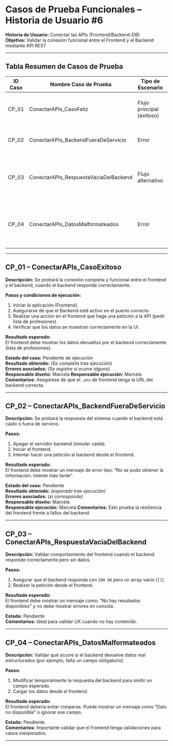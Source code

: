 # Casos de Prueba Funcionales – Historia de Usuario #6
**Historia de Usuario:** Conectar las APIs (Frontend/Backend-DB)  
**Objetivo:** Validar la conexión funcional entre el Frontend y el Backend mediante API REST

---

## Tabla Resumen de Casos de Prueba

| ID Caso | Nombre Caso de Prueba                  | Tipo de Escenario       | Resultado Esperado                           | Estado  |
|---------|-----------------------------------------|--------------------------|-----------------------------------------------|---------|
| CP_01   | ConectarAPIs_CasoFeliz                  | Flujo principal (exitoso)  | Frontend consume y muestra datos del backend  | Pendiente |
| CP_02   | ConectarAPIs_BackendFueraDeServicio     | Error                    | Mensaje de error al no recibir respuesta      | Pendiente |
| CP_03   | ConectarAPIs_RespuestaVaciaDelBackend   | Flujo alternativo        | Frontend maneja sin romperse la respuesta vacía | Pendiente |
| CP_04   | ConectarAPIs_DatosMalformateados        | Error                    | Frontend muestra mensaje de error o ignora campo inválido | Pendiente |

---

## CP_01 – ConectarAPIs_CasoExitoso

**Descripción:** Se probará la conexión completa y funcional entre el frontend y el backend, cuando el backend responde correctamente.

**Pasos y condiciones de ejecución:**
1. Iniciar la aplicación (Frontend).
2. Asegurarse de que el Backend esté activo en el puerto correcto.
3. Realizar una acción en el frontend que haga una petición a la API (pedir lista de profesiones).
4. Verificar que los datos se muestran correctamente en la UI.

**Resultado esperado:**  
El frontend debe mostrar los datos devueltos por el backend correctamente (lista de profesiones).

**Estado del caso:** Pendiente de ejecución  
**Resultado obtenido:** *(Se completa tras ejecución)*  
**Errores asociados:** *(Se registra si ocurre alguno)*  
**Responsable diseño:** Marcela 
**Responsable ejecución:** Marcela 
**Comentarios:** Asegúrese de que el `.env` de frontend tenga la URL del backend correcta.

---

## CP_02 – ConectarAPIs_BackendFueraDeServicio

**Descripción:** Se probará la respuesta del sistema cuando el backend está caído o fuera de servicio.

**Pasos:**
1. Apagar el servidor backend (simular caída).
2. Iniciar el frontend.
3. Intentar hacer una petición al backend desde el frontend.

**Resultado esperado:**  
El frontend debe mostrar un mensaje de error tipo: “No se pudo obtener la información. Intente más tarde”.

**Estado del caso:** Pendiente  
**Resultado obtenido:** *(esperado tras ejecución)*  
**Errores asociados:** *(si corresponde)*  
**Responsable diseño:** Marcela  
**Responsable ejecución:** Marcela
**Comentarios:** Esto prueba la resiliencia del frontend frente a fallos del backend.

---

## CP_03 – ConectarAPIs_RespuestaVaciaDelBackend

**Descripción:** Validar comportamiento del frontend cuando el backend responde correctamente pero sin datos.

**Pasos:**
1. Asegurar que el backend responda con `200 OK` pero un array vacío (`[]`).
2. Realizar la petición desde el frontend.

**Resultado esperado:**  
El frontend debe mostrar un mensaje como: “No hay resultados disponibles” y no debe mostrar errores en consola.

**Estado:** Pendiente  
**Comentarios:** Ideal para validar UX cuando no hay contenido.

---

## CP_04 – ConectarAPIs_DatosMalformateados

**Descripción:** Validar qué ocurre si el backend devuelve datos mal estructurados (por ejemplo, falta un campo obligatorio).

**Pasos:**
1. Modificar temporalmente la respuesta del backend para omitir un campo esperado.
2. Cargar los datos desde el frontend.

**Resultado esperado:**  
El frontend debería evitar romperse. Puede mostrar un mensaje como “Dato no disponible” o ignorar ese campo.

**Estado:** Pendiente  
**Comentarios:** Importante validar que el frontend tenga validaciones para casos inesperados.

---